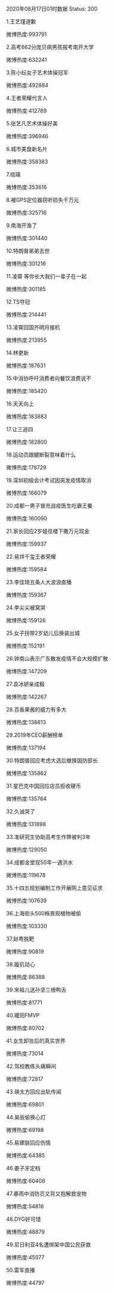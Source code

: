 2020年08月17日01时数据
Status: 200

1.王艺瑾道歉

微博热度:993791

2.高考662分庞贝病男孩报考南开大学

微博热度:632241

3.陈小纭女子艺术体操冠军

微博热度:492884

4.王者荣耀代言人

微博热度:412789

5.张艺凡艺术体操好美

微博热度:396946

6.城市美食新名片

微博热度:358383

7.琉璃

微博热度:353616

8.被GPS定位器窃听损失千万元

微博热度:325716

9.南海开渔了

微博热度:301440

10.特朗普弟弟去世

微博热度:301216

11.凌霄 等你长大我们一辈子在一起

微博热度:301185

12.TS夺冠

微博热度:214441

13.凌霄回国齐明月接机

微博热度:213955

14.林更新

微博热度:187631

15.中消协呼吁消费者向餐饮浪费说不

微博热度:185420

16.天天向上

微博热度:183883

17.让三追四

微博热度:182800

18.运动员跟腱断裂意味着什么

微博热度:178729

19.深圳初级会计考试因突发疫情取消

微博热度:166079

20.成都一男子冒充战疫医生吃霸王餐

微博热度:160090

21.家长回应2岁娃往楼下撒万元现金

微博热度:159937

22.易烊千玺王者荣耀

微博热度:159584

23.李佳琦五条人大波浪直播

微博热度:159367

24.李尖尖被窝哭

微博热度:159126

25.女子拐带2岁幼儿后换装出城

微博热度:152191

26.钟南山表示广东散发疫情不会大规模扩散

微博热度:147209

27.袁冰妍亲成毅

微博热度:142267

28.百香果酱的威力有多大

微博热度:138813

29.2019年CEO薪酬榜单

微博热度:137194

30.特朗普回应考虑大选后撤换国防部长

微博热度:135862

31.星巴克中国回应店员拒收硬币

微博热度:135764

32.久诚哭了

微博热度:131898

33.准研究生协助高考生作弊被判3年

微博热度:129050

34.成都金堂现50年一遇洪水

微博热度:119678

35.十四五规划编制工作开展网上意见征求

微博热度:107639

36.上海街头500株景观植物被偷

微博热度:103330

37.赵粤脱靶

微博热度:90819

38.璇玑动心

微博热度:86388

39.宋祖儿送孙坚三根鸭舌

微博热度:81771

40.暖阳FMVP

微博热度:80702

41.女生卸妆后的真实世界

微博热度:73014

42.驾校教练头痛瞬间

微博热度:72817

43.瑛太方回应出轨传闻

微博热度:69801

44.昊辰偷换心灯

微博热度:69198

45.易建联回应伤情

微博热度:64385

46.姜子牙定档

微博热度:60408

47.暴雨中消防员又背又抱解救宠物

微博热度:54816

48.DYG好可惜

微博热度:48879

49.尼日利亚4名遭绑架中国公民获救

微博热度:45077

50.雷军直播

微博热度:44797

